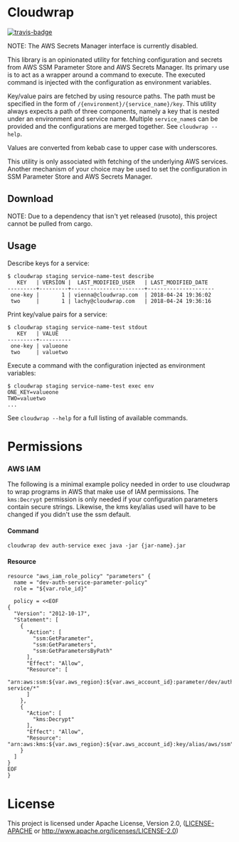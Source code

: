 # Cloudwrap

<a href="https://travis-ci.org/Blackfynn/cloudwrap" title="Travis Build Status"><img src="https://travis-ci.org/Blackfynn/cloudwrap.svg?branch=master" alt="travis-badge"></img></a>

NOTE: The AWS Secrets Manager interface is currently disabled.

This library is an opinionated utility for fetching configuration and secrets from
AWS SSM Parameter Store and AWS Secrets Manager. Its primary use is to act as a wrapper
around a command to execute. The executed command is injected with the configuration as
environment variables.

Key/value pairs are fetched by using resource paths. The path must be specified in the form of
`/{environment}/{service_name}/key`. This utility always expects a path of three components,
namely a key that is nested under an environment and service name. Multiple `service_name`s can
be provided and the configurations are merged together. See `cloudwrap --help`.

Values are converted from kebab case to upper case with underscores.

This utility is only associated with fetching of the underlying AWS services. Another mechanism
of your choice may be used to set the configuration in SSM Parameter Store and AWS Secrets
Manager.

## Download

NOTE: Due to a dependency that isn't yet released (rusoto), this project cannot be pulled from cargo.

## Usage

Describe keys for a service:

```
$ cloudwrap staging service-name-test describe
   KEY   | VERSION |  LAST_MODIFIED_USER   | LAST_MODIFIED_DATE
---------+---------+-----------------------+---------------------
 one-key |       1 | vienna@cloudwrap.com  | 2018-04-24 19:36:02
 two     |       1 | lachy@cloudwrap.com   | 2018-04-24 19:36:16
```

Print key/value pairs for a service:

```
$ cloudwrap staging service-name-test stdout
   KEY   | VALUE
---------+----------
 one-key | valueone
 two     | valuetwo

```

Execute a command with the configuration injected as environment variables:

```
$ cloudwrap staging service-name-test exec env
ONE_KEY=valueone
TWO=valuetwo
...
```

See `cloudwrap --help` for a full listing of available commands.

# Permissions

### AWS IAM

The following is a minimal example policy needed in order to use cloudwrap to wrap
programs in AWS that make use of IAM permissions. The `kms:Decrypt` permission is only needed
if your configuration parameters contain secure strings. Likewise, the kms key/alias used will have
to be changed if you didn't use the ssm default.

#### Command

```
cloudwrap dev auth-service exec java -jar {jar-name}.jar
```

#### Resource

```
resource "aws_iam_role_policy" "parameters" {
  name = "dev-auth-service-parameter-policy"
  role = "${var.role_id}"

  policy = <<EOF
{
  "Version": "2012-10-17",
  "Statement": [
    {
      "Action": [
        "ssm:GetParameter",
        "ssm:GetParameters",
        "ssm:GetParametersByPath"
      ],
      "Effect": "Allow",
      "Resource": [
        "arn:aws:ssm:${var.aws_region}:${var.aws_account_id}:parameter/dev/auth-service/*"
      ]
    },
    {
      "Action": [
        "kms:Decrypt"
      ],
      "Effect": "Allow",
      "Resource": "arn:aws:kms:${var.aws_region}:${var.aws_account_id}:key/alias/aws/ssm"
    }
  ]
}
EOF
}
```

# License

This project is licensed under Apache License, Version 2.0, ([LICENSE-APACHE](LICENSE-APACHE) or
   http://www.apache.org/licenses/LICENSE-2.0)
